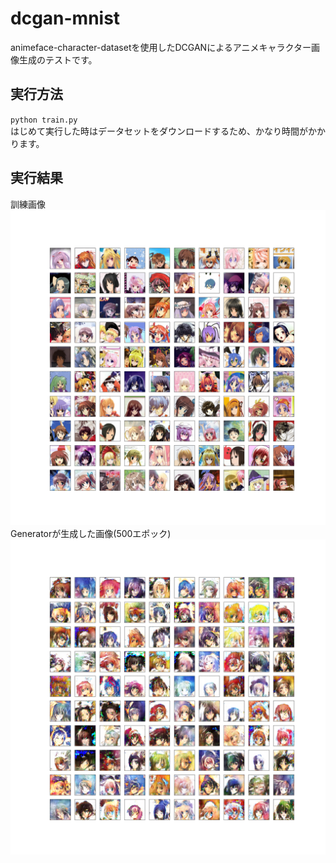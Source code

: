 # dcgan-mnist
animeface-character-datasetを使用したDCGANによるアニメキャラクター画像生成のテストです。

## 実行方法
`python train.py`  
はじめて実行した時はデータセットをダウンロードするため、かなり時間がかかります。

## 実行結果
訓練画像  
![](https://github.com/s059ff/dcgan-cartoon/blob/master/sample/real.png)  
Generatorが生成した画像(500エポック)  
![](https://github.com/s059ff/dcgan-cartoon/blob/master/sample/fake.png)  
